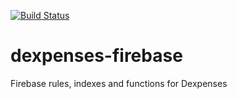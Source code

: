 [![Build Status](https://travis-ci.com/dexmo007/dexpenses-firebase.svg?branch=master)](https://travis-ci.com/dexmo007/dexpenses-firebase)

# dexpenses-firebase

Firebase rules, indexes and functions for Dexpenses
